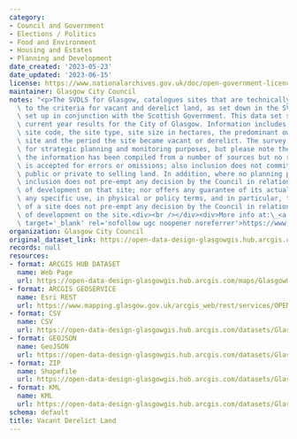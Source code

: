 ```yaml
---
category:
- Council and Government
- Elections / Politics
- Food and Environment
- Housing and Estates
- Planning and Development
date_created: '2023-05-23'
date_updated: '2023-06-15'
license: https://www.nationalarchives.gov.uk/doc/open-government-licence/version/3/
maintainer: Glasgow City Council
notes: "<p>The SVDLS for Glasgow, catalogues sites that are technically vacant, conforming\
  \ to the criteria for vacant and derelict land, as set down in the SVDLS guidance,\
  \ set up in conjunction with the Scottish Government. This data set shows the survey\
  \ current year results for the City of Glasgow. Information includes the Local Authority\
  \ site code, the site type, site size in hectares, the predominant owner of the\
  \ site and the period the site became vacant or derelict. The survey is used primarily\
  \ for strategic planning and monitoring purposes, but please note the following:\
  \ the information has been compiled from a number of sources but no responsibility\
  \ is accepted for errors or omissions; also inclusion does not commit the owner,\
  \ public or private to selling land. In addition, where no planning permission exists,\
  \ inclusion does not pre-empt any decision by the Council in relation to the principle\
  \ of development on that site; nor offers any guarantee of its actual fitness for\
  \ any specific use, in physical or policy terms, and in particular, the inclusion\
  \ of a site does not pre-empt any decision by the Council in relation to the acceptability\
  \ of development on the site.<div><br /></div><div>More info at:\_<a href='https://www.gov.scot/publications/scottish-vacant-and-derelict-land-survey---site-register/'\
  \ target='_blank' rel='nofollow ugc noopener noreferrer'>https://www.gov.scot/publications/scottish-vacant-and-derelict-land-survey---site-register/</a></div></p>"
organization: Glasgow City Council
original_dataset_link: https://open-data-design-glasgowgis.hub.arcgis.com/maps/GlasgowGIS::vacant-derelict-land-1
records: null
resources:
- format: ARCGIS HUB DATASET
  name: Web Page
  url: https://open-data-design-glasgowgis.hub.arcgis.com/maps/GlasgowGIS::vacant-derelict-land-1
- format: ARCGIS GEOSERVICE
  name: Esri REST
  url: https://www.mapping.glasgow.gov.uk/arcgis_web/rest/services/OPEN_DATA/Vacant_Derelict_Land/MapServer/0
- format: CSV
  name: CSV
  url: https://open-data-design-glasgowgis.hub.arcgis.com/datasets/GlasgowGIS::vacant-derelict-land-1.csv?where=1=1&outSR=%7B%22latestWkid%22%3A27700%2C%22wkid%22%3A27700%7D
- format: GEOJSON
  name: GeoJSON
  url: https://open-data-design-glasgowgis.hub.arcgis.com/datasets/GlasgowGIS::vacant-derelict-land-1.geojson?where=1=1&outSR=%7B%22latestWkid%22%3A27700%2C%22wkid%22%3A27700%7D
- format: ZIP
  name: Shapefile
  url: https://open-data-design-glasgowgis.hub.arcgis.com/datasets/GlasgowGIS::vacant-derelict-land-1.zip?where=1=1&outSR=%7B%22latestWkid%22%3A27700%2C%22wkid%22%3A27700%7D
- format: KML
  name: KML
  url: https://open-data-design-glasgowgis.hub.arcgis.com/datasets/GlasgowGIS::vacant-derelict-land-1.kml?where=1=1&outSR=%7B%22latestWkid%22%3A27700%2C%22wkid%22%3A27700%7D
schema: default
title: Vacant Derelict Land
---
```

